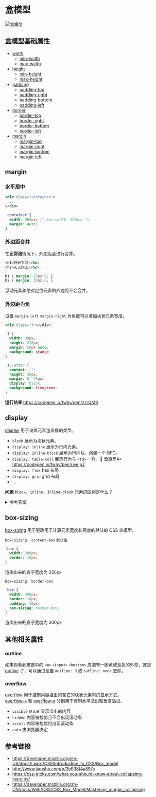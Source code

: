 # 盒模型

![盒模型](https://mdn.mozillademos.org/files/13647/box-model-standard-small.png)

## 盒模型基础属性

* [width](https://developer.mozilla.org/en-US/docs/Web/CSS/width)
  - [min-width](https://developer.mozilla.org/en-US/docs/Web/CSS/min-width)
  - [max-width](https://developer.mozilla.org/en-US/docs/Web/CSS/max-width)
* [height](https://developer.mozilla.org/en-US/docs/Web/CSS/height)
  - [min-height](https://developer.mozilla.org/en-US/docs/Web/CSS/min-height)
  - [max-height](https://developer.mozilla.org/en-US/docs/Web/CSS/max-height)
* [padding](https://developer.mozilla.org/en-US/docs/Web/CSS/padding)
  - [padding-top](https://developer.mozilla.org/en-US/docs/Web/CSS/padding-top)
  - [padding-right](https://developer.mozilla.org/en-US/docs/Web/CSS/padding-right)
  - [padding-bottom](https://developer.mozilla.org/en-US/docs/Web/CSS/padding-bottom)
  - [padding-left](https://developer.mozilla.org/en-US/docs/Web/CSS/padding-left)
* [border](https://developer.mozilla.org/en-US/docs/Web/CSS/border)
  - [border-top](https://developer.mozilla.org/en-US/docs/Web/CSS/border-top)
  - [border-right](https://developer.mozilla.org/en-US/docs/Web/CSS/border-right)
  - [border-bottom](https://developer.mozilla.org/en-US/docs/Web/CSS/border-bottom)
  - [border-left](https://developer.mozilla.org/en-US/docs/Web/CSS/border-left)
* [margin](https://developer.mozilla.org/en-US/docs/Web/CSS/margin)
  - [margin-top](https://developer.mozilla.org/en-US/docs/Web/CSS/margin-top)
  - [margin-right](https://developer.mozilla.org/en-US/docs/Web/CSS/margin-right)
  - [margin-bottom](https://developer.mozilla.org/en-US/docs/Web/CSS/margin-bottom)
  - [margin-left](https://developer.mozilla.org/en-US/docs/Web/CSS/margin-left)

## margin
### 水平居中
```html
<div class="container">
  ...
</div>
```
```css
.container {
  width: 960px; /* max-width: 960px; */
  margin: auto;
}
```
### 外边距合并
在**正常流**情况下，外边距会进行合并。
```html
<h1>好好学习</h1>
<h2>天天向上</h2>
```
```css
h1 { margin: 20px 0; }
h2 { margin: 30px 0; }
```
浮动元素和绝对定位元素的外边距不会合并。

### 外边距为负
设置 `margin-left` `margin-right` 为负数可以增加块状元素宽度。
```html
<div class="T"></div>
```
```css
.T {
  width: 30px;
  height: 210px;
  margin: 50px auto;
  background: orange;
}

.T::after {
  content: '';
  height: 30px;
  margin: 0 -70px;
  display: block;
  background: limegreen;
}
```
**运行结果** https://codepen.io/twhy/pen/zzrQMR

## display
[display](https://developer.mozilla.org/en-US/docs/Web/CSS/display) 用于设置元素渲染框的类型。
* `block` 展示为块状元素。
* `display: inline` 展示为行内元素。
* `display: inline-block` 展示为行内块，创建一个 BFC。
* `display: table-cell` 展示行为与 `<td>` 一样。🌰 垂直居中 https://codepen.io/twhy/pen/rwejpZ
* `display: flex` flex 布局
* `display: grid` grid 布局
* ...

**问题** `block`，`inline`，`inline-block` 元素的区别是什么？
<details>
  <summary>参考答案</summary>
  <p>
    block 元素独占一行，宽度沾满父元素宽度。可以设置 width, height, padding, margin 属性。如 div p ul 等。
    block 元素可以包含其他 block 元素和 inline 元素，比较特别的是 &lt;p&gt; 只能包含 inline 元素。
  </p>
  <p>
    inline 元素不换行，宽度由其内容决定。设置 width, height 无效。如 span em strong 等。
    设置水平方向 padding(padding-left, padding-right) 和 margin(margin-left, margin-right) 有效，
    垂直方向的 padding(padding-top, padding-bottom)，margin(margin-top, margin-bottom) 无效。
  </p>
  <p>
    inline-block 元素不换行，设置 width, height, padding, margin 属性有效。
    由于 inline-block 元素会产生新的 BFC，因此可以包含浮动。
  </p>
</details>

## box-sizing
[box-sizing](https://developer.mozilla.org/en-US/docs/Web/CSS/box-sizing) 用于更改用于计算元素宽度和高度的默认的 CSS 盒模型。  

`box-sizing: content-box` `默认值`
```css
.box {
  width: 300px;
  border: 10px;
}
```
渲染出来的盒子宽度为 320px

`box-sizing: border-box`
```css
.box {
  width: 300px;
  border: 10px;
  padding: 10px;
  box-sizing: border-box;
}
```
渲染出来的盒子宽度为 300px

## 其他相关属性
### outline
如果你看到被选中的 `<a>` `<input>` `<button>` 周围有一圈黄或蓝色的外框，就是 [outline](https://developer.mozilla.org/en-US/docs/Web/CSS/outline)   了，可以通过设置 `outline: 0` 或 `outline: none` 去除。

### overflow
[overflow](https://developer.mozilla.org/en-US/docs/Web/CSS/overflow) 用于控制内容溢出包含它的块状元素时的显示方式。  
[overflow-x](https://developer.mozilla.org/en-US/docs/Web/CSS/overflow-x) 和 [overflow-y](https://developer.mozilla.org/en-US/docs/Web/CSS/overflow-y) 分别用于控制水平溢出和垂直溢出。
* `visible` `默认值` 显示溢出的内容
* `hidden` 内容被裁剪且不会出现滚动条
* `scroll` 内容被裁剪但出现滚动条
* `auto` 由浏览器决定

## 参考链接
* https://developer.mozilla.org/en-US/docs/Learn/CSS/Introduction_to_CSS/Box_model
* http://www.jianshu.com/p/3b938f4a897c
* https://css-tricks.com/what-you-should-know-about-collapsing-margins/
* https://developer.mozilla.org/zh-CN/docs/Web/CSS/CSS_Box_Model/Mastering_margin_collapsing
